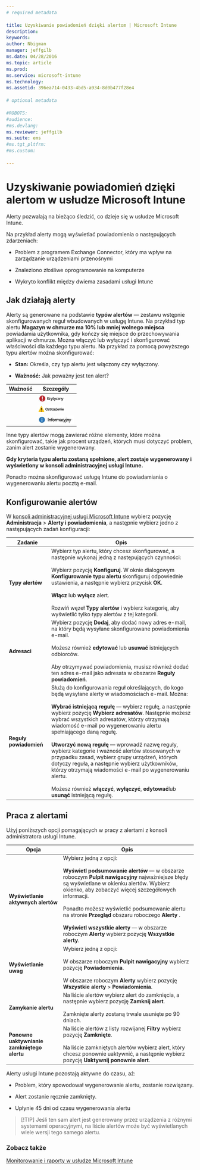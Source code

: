 ```yaml
---
# required metadata

title: Uzyskiwanie powiadomień dzięki alertom | Microsoft Intune
description:
keywords:
author: Nbigman
manager: jeffgilb
ms.date: 04/28/2016
ms.topic: article
ms.prod:
ms.service: microsoft-intune
ms.technology:
ms.assetid: 396ea714-0433-4bd5-a934-8d0b477f28e4

# optional metadata

#ROBOTS:
#audience:
#ms.devlang:
ms.reviewer: jeffgilb
ms.suite: ems
#ms.tgt_pltfrm:
#ms.custom:

---
```


# Uzyskiwanie powiadomień dzięki alertom w usłudze Microsoft Intune
Alerty pozwalają na bieżąco śledzić, co dzieje się w usłudze Microsoft Intune.

Na przykład alerty mogą wyświetlać powiadomienia o następujących zdarzeniach:

-   Problem z programem Exchange Connector, który ma wpływ na zarządzanie urządzeniami przenośnymi

-   Znaleziono złośliwe oprogramowanie na komputerze

-   Wykryto konflikt między dwiema zasadami usługi Intune


## Jak działają alerty
Alerty są generowane na podstawie **typów alertów** — zestawu wstępnie skonfigurowanych reguł wbudowanych w usługę Intune. Na przykład typ alertu **Magazyn w chmurze ma 10% lub mniej wolnego miejsca** powiadamia użytkownika, gdy kończy się miejsce do przechowywania aplikacji w chmurze. Można włączyć lub wyłączyć i skonfigurować właściwości dla każdego typu alertu. Na przykład za pomocą powyższego typu alertów można skonfigurować:

-   **Stan:** Określa, czy typ alertu jest włączony czy wyłączony.

-   **Ważność:** Jak poważny jest ten alert?


|Ważność|Szczegóły|
|--------|-------|
    |![Alert krytyczny](../media/Critical-Alert.jpg)|Wskazuje poważny problem, który powinien być sprawdzony jak najszybciej, na przykład jeśli wykryto złośliwe oprogramowanie na komputerze.|
    |![Alert ostrzegawczy](../media/Warning-Alert.jpg)|Wskazuje problem, który obecnie nie jest poważny, ale może stać się poważny, jeśli się nim nie zajmiesz, na przykład aktualizacje zabezpieczeń oczekujące na zainstalowanie.|
    |![Alert informacyjny](../media/Informational-Alert.jpg)|Wskazuje informacje, które nie są krytyczne dla działania, na przykład informacje o tym, że dostępna jest nowa wersja programu Exchange Connector.|

Inne typy alertów mogą zawierać różne elementy, które można skonfigurować, takie jak procent urządzeń, których musi dotyczyć problem, zanim alert zostanie wygenerowany.

**Gdy kryteria typu alertu zostaną spełnione, alert zostaje wygenerowany i wyświetlony w konsoli administracyjnej usługi Intune.**

Ponadto można skonfigurować usługę Intune do powiadamiania o wygenerowaniu alertu pocztą e-mail.

## Konfigurowanie alertów
W [konsoli administracyjnej usługi Microsoft Intune](https://manage.microsoft.com) wybierz pozycję **Administracja** &gt; **Alerty i powiadomienia**, a następnie wybierz jedno z następujących zadań konfiguracji:

|Zadanie|Opis|
|--------|---------------|
|**Typy alertów**|Wybierz typ alertu, który chcesz skonfigurować, a następnie wykonaj jedną z następujących czynności:<br /><br />Wybierz pozycję **Konfiguruj**. W oknie dialogowym **Konfigurowanie typu alertu** skonfiguruj odpowiednie ustawienia, a następnie wybierz przycisk **OK**.<br /><br />**Włącz** lub **wyłącz** alert.<br /><br />Rozwiń węzeł **Typy alertów** i wybierz kategorię, aby wyświetlić tylko typy alertów z tej kategorii.|
|**Adresaci**|Wybierz pozycję **Dodaj**, aby dodać nowy adres e-mail, na który będą wysyłane skonfigurowane powiadomienia e-mail.<br /><br />Możesz również **edytować** lub **usuwać** istniejących odbiorców.<br /><br />Aby otrzymywać powiadomienia, musisz również dodać ten adres e-mail jako adresata w obszarze **Reguły powiadomień**.|
|**Reguły powiadomień**|Służą do konfigurowania reguł określających, do kogo będą wysyłane alerty w wiadomościach e-mail. Można:<br /><br />**Wybrać istniejącą regułę** — wybierz regułę, a następnie wybierz pozycję **Wybierz adresatów**. Następnie możesz wybrać wszystkich adresatów, którzy otrzymają wiadomość e-mail po wygenerowaniu alertu spełniającego daną regułę.<br /><br />**Utworzyć nową regułę** — wprowadź nazwę reguły, wybierz kategorie i ważność alertów stosowanych w przypadku zasad, wybierz grupy urządzeń, których dotyczy reguła, a następnie wybierz użytkowników, którzy otrzymają wiadomości e-mail po wygenerowaniu alertu.<br /><br />Możesz również **włączyć**, **wyłączyć**, **edytować**lub **usunąć** istniejącą regułę.|

## Praca z alertami
Użyj poniższych opcji pomagających w pracy z alertami z konsoli administratora usługi Intune.

|Opcja|Opis|
|----------|---------------|
|**Wyświetlanie aktywnych alertów**|Wybierz jedną z opcji:<br /><br />**Wyświetl podsumowanie alertów** — w obszarze roboczym **Pulpit nawigacyjny** najważniejsze błędy są wyświetlane w okienku alertów. Wybierz okienko, aby zobaczyć więcej szczegółowych informacji.<br /><br />Ponadto możesz wyświetlić podsumowanie alertu na stronie **Przegląd** obszaru roboczego **Alerty** .<br /><br />**Wyświetl wszystkie alerty** — w obszarze roboczym **Alerty** wybierz pozycję **Wszystkie alerty**.|
|**Wyświetlanie uwag**|Wybierz jedną z opcji:<br /><br />W obszarze roboczym **Pulpit nawigacyjny** wybierz pozycję **Powiadomienia**.<br /><br />W obszarze roboczym **Alerty** wybierz pozycję **Wszystkie alerty** &gt; **Powiadomienia**.|
|**Zamykanie alertu**|Na liście alertów wybierz alert do zamknięcia, a następnie wybierz pozycję **Zamknij alert**.<br /><br />Zamknięte alerty zostaną trwale usunięte po 90 dniach.|
|**Ponowne uaktywnianie zamkniętego alertu**|Na liście alertów z listy rozwijanej **Filtry** wybierz pozycję **Zamknięte**.<br /><br />Na liście zamkniętych alertów wybierz alert, który chcesz ponownie uaktywnić, a następnie wybierz pozycję **Uaktywnij ponownie alert**.|
Alerty usługi Intune pozostają aktywne do czasu, aż:

-   Problem, który spowodował wygenerowanie alertu, zostanie rozwiązany.

-   Alert zostanie ręcznie zamknięty.

-   Upłynie 45 dni od czasu wygenerowania alertu

> [!TIP] Jeśli ten sam alert jest generowany przez urządzenia z różnymi systemami operacyjnymi, na liście alertów może być wyświetlanych wiele wersji tego samego alertu.

### Zobacz także
[Monitorowanie i raporty w usłudze Microsoft Intune](monitoring-and-reports-with-microsoft-intune.md)


<!--HONumber=May16_HO5-->


